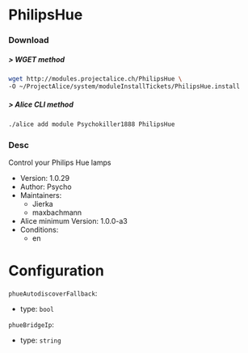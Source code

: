 # PhilipsHue

### Download

##### > WGET method
```bash
wget http://modules.projectalice.ch/PhilipsHue \
-O ~/ProjectAlice/system/moduleInstallTickets/PhilipsHue.install
```

##### > Alice CLI method
```bash
./alice add module Psychokiller1888 PhilipsHue
```

### Desc
Control your Philips Hue lamps


- Version: 1.0.29
- Author: Psycho
- Maintainers:
  - Jierka
  - maxbachmann
- Alice minimum Version: 1.0.0-a3
- Conditions:
  - en


Configuration
=============

`phueAutodiscoverFallback`:
 - type: `bool`

`phueBridgeIp`:
 - type: `string`

